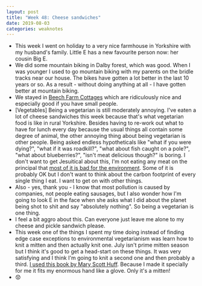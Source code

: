 ```yaml
---
layout: post
title: "Week 48: Cheese sandwiches"
date: 2019-08-03
categories: weaknotes
---
```

* This week I went on holiday to a very nice farmhouse in Yorkshire with my husband's family. Little E has a new favourite person now: her cousin Big E.
* We did some mountain biking in Dalby forest, which was good. When I was younger I used to go mountain biking with my parents on the bridle tracks near our house. The bikes have gotten a lot better in the last 10 years or so. As a result - without doing anything at all - I have gotten better at mountain biking.
* We stayed in [Beech Farm Cottages](https://www.beechfarm.com/) which are ridiculously nice and especially good if you have small people.
* [Vegetables] Being a vegetarian is still moderately annoying. I've eaten a lot of cheese sandwiches this week because that's what vegetarian food is like in rural Yorkshire. Besides having to re-work out what to have for lunch every day because the usual things all contain some degree of animal, the other annoying thing about being vegetarian is other people. Being asked endless hypotheticals like "what if you were dying?", "what if it was roadkill?", "what about fish caught on a pole?", "what about blueberries?", "isn't meat delicious though?" is boring. I don't want to get Jesuitical about this, I'm not eating any meat on the principal that [most of it is bad for the environment](https://www.bbc.co.uk/news/science-environment-46459714). Some of it is probably OK but I don't want to think about the carbon footprint of every single thing I eat. I want to get on with other things.
* Also - yes, thank you - I know that most pollution is caused by companies, not people eating sausages, but I also wonder how I'm going to look E in the face when she asks what I did about the planet being shot to shit and say "absolutely nothing". So being a vegetarian is one thing.
* I feel a bit aggro about this. Can everyone just leave me alone to my cheese and pickle sandwich please.
* This week one of the things I spent my time doing instead of finding edge case exceptions to environmental vegetarianism was learn how to knit a mitten and then actually knit one. July isn't prime mitten season but I think it's good to get a head-start on these things. It was very satisfying and I think I'm going to knit a second one and then probably a third. [I used this book by Mary Scott Huff](https://www.goodreads.com/book/show/34227579-the-mitten-handbook). Because I made it specially for me it fits my enormous hand like a glove. Only it's a mitten!
* 😟
